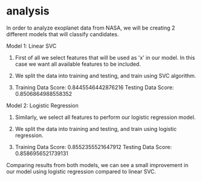 # analysis

In order to analyze exoplanet data from NASA, we will be creating 2 different models that will classify candidates.


Model 1: Linear SVC

1. First of all we select features that will be used as 'x' in our model. In this case we want all available features to be included.

2. We split the data into training and testing, and train using SVC algorithm.

3. Training Data Score: 0.8445546442876216
  Testing Data Score: 0.8506864988558352

Model 2: Logistic Regression

1. Similarly, we select all features to perform our logistic regression model. 

2.  We split the data into training and testing, and train using logistic regression. 

3. Training Data Score: 0.8552355521647912
Testing Data Score: 0.8586956521739131



Comparing results from both models, we can see a small improvement in our model using logistic regression compared to linear SVC. 